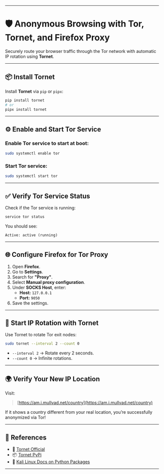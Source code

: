 

---

# 🛡️ Anonymous Browsing with Tor, Tornet, and Firefox Proxy  

Securely route your browser traffic through the Tor network with automatic IP rotation using **Tornet**.

---

## 📦 Install Tornet

Install **Tornet** via `pip` or `pipx`:
```bash
pip install tornet
# or
pipx install tornet
```

---

## ⚙️ Enable and Start Tor Service

### Enable Tor service to start at boot:
```bash
sudo systemctl enable tor
```

### Start Tor service:
```bash
sudo systemctl start tor
```

---

## ✅ Verify Tor Service Status

Check if the Tor service is running:
```bash
service tor status
```
You should see:
```
Active: active (running)
```

---

## 🌐 Configure Firefox for Tor Proxy

1. Open **Firefox**.
2. Go to **Settings**.
3. Search for **"Proxy"**.
4. Select **Manual proxy configuration**.
5. Under **SOCKS Host**, enter:
   - **Host:** `127.0.0.1`
   - **Port:** `9050`
6. Save the settings.

---

## 🔄 Start IP Rotation with Tornet

Use Tornet to rotate Tor exit nodes:
```bash
sudo tornet --interval 2 --count 0
```
- `--interval 2` → Rotate every 2 seconds.
- `--count 0` → Infinite rotations.

---

## 🌍 Verify Your New IP Location

Visit:
> [https://am.i.mullvad.net/country](https://am.i.mullvad.net/country)

If it shows a country different from your real location, you’re successfully anonymized via Tor!

---

## 📖 References  
- 🔗 [Tornet Official](https://tornet.co/)  
- 📦 [Tornet PyPi](https://pydigger.com/pypi/tornet)  
- 📝 [Kali Linux Docs on Python Packages](https://www.kali.org/docs/general-use/python3-external-packages/)

---
